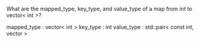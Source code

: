 What are the mapped_type, key_type, and value_type of a map from int to vector< int >?

mapped_type : vector< int >
key_type : int
value_type : std::pair< const int, vector >